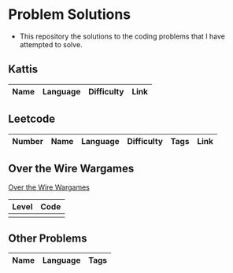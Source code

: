# Problem Solutions

- This repository the solutions to the coding problems that I have attempted to solve.

## Kattis

|Name|Language|Difficulty|Link|
|---|---|---|---|


## Leetcode

|Number|Name|Language|Difficulty|Tags|Link|
|---|---|---|---|---|---|


## Over the Wire Wargames

[Over the Wire Wargames](https://overthewire.org/wargames/bandit/bandit1.html)

|Level|Code|
|---|---|
|||

## Other Problems

|Name|Language|Tags|
|---|---|---|